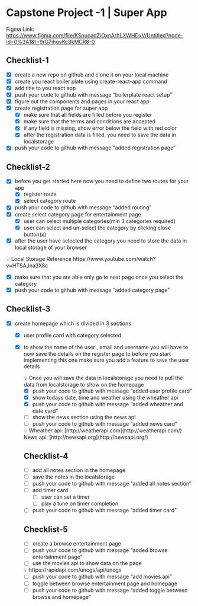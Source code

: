 # Capstone Project -1 | Super App

Figma Link: https://www.figma.com/file/KSnuoadZiOxnArhLXWHDxV/Untitled?node-id=0%3A1&t=9rG7ihgvKc8kMCR8-0

## Checklist-1

- [x] create a new repo on github and clone it on your local machine
- [x] create you react boiler plate using create-react-app command
- [x] add title to you react app
- [x] push your code to github with message “boilerplate react setup”
- [x] figure out the components and pages in your react app
- [x] create registration page for super app
  - [x] make sure that all fields are filled before you register
  - [x] make sure that the terms and conditions are accepted
  - [x] if any field is missing, show error below the field with red color
  - [x] after the registration data is filled, you need to save the data in localstorage
- [x] push your code to github with message “added registration page”

## Checklist-2

- [x] before you get started here now you need to define two routes for your app
  - [x] register route
  - [x] select category route
- [x] push your code to github with message “added routing”
- [x] create select category page for entertainment page
  - [x] user can select multiple categories(min 3 categories required)
  - [x] user can select and un-select the category by clicking close button(x)
- [x] after the user have selected the category you need to store the data in local storage of your browser

<aside>
💡 Local Storage Reference https://www.youtube.com/watch?v=HTSAJna3X8c

</aside>

- [x] make sure that you are able only go to next page once you select the category
- [x] push your code to github with message “added category page”

## Checklist-3

- [x] create homepage which is divided in 3 sections

  - [x] user profile card with category selected
  - [x] to show the name of the user , email and username you will have to now save the details on the register page to before you start implementing this one make sure you add a feature to save the user details
    <aside>
    💡 Once you will save the data in localstorage you need to pull the data from localstorage to show on the homepage

    </aside>

    - [x] push your code to github with message “added user profile card”
    - [x] show todays date, time and weather using the wheather api
    - [x] push your code to github with message “added wheather and date card”
    - [ ] show the news section using the news api
    - [ ] push your code to github with message “added news card”

    <aside>
    💡 Wheather api: [http://weatherapi.com](http://weatherapi.com/)
    News api: [http://newsapi.org](http://newsapi.org/)

    </aside>

    ## Checklist-4

    - [ ] add all notes section in the homepage
    - [ ] save the notes in the localstorage
    - [ ] push your code to github with message “added all notes section”
    - [ ] add timer card
      - [ ] user can set a timer
      - [ ] play a tune on timer completion
    - [ ] push your code to github with message “added timer card”

    ## Checklist-5

    - [ ] create a browse entertainment page
    - [ ] push your code to github with message “added browse entertainment page”
    - [ ] use the movies api to show data on the page

    <aside>
    💡 https://rapidapi.com/unogs/api/unogs

    </aside>

    - [ ] push your code to github with message “add movies api”
    - [ ] toggle between browse entertainment page and homepage
    - [ ] push your code to github with message “added toggle between browse and homepage”
